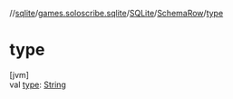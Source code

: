 //[sqlite](../../../../index.md)/[games.soloscribe.sqlite](../../index.md)/[SQLite](../index.md)/[SchemaRow](index.md)/[type](type.md)

# type

[jvm]\
val [type](type.md): [String](https://kotlinlang.org/api/latest/jvm/stdlib/kotlin-stdlib/kotlin/-string/index.html)

